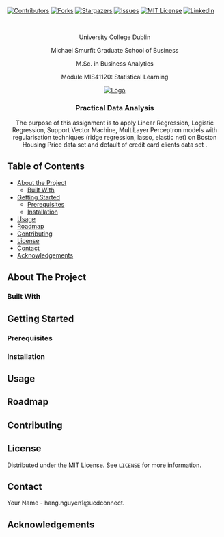 [![Contributors][contributors-shield]][contributors-url]
[![Forks][forks-shield]][forks-url]
[![Stargazers][stars-shield]][stars-url]
[![Issues][issues-shield]][issues-url]
[![MIT License][license-shield]][license-url]
[![LinkedIn][linkedin-shield]][linkedin-url]



<!-- PROJECT LOGO -->
<br />
<p align="center">
  University College Dublin
  <p align="center">
  Michael Smurfit Graduate School of Business
<p align="center">
  M.Sc. in Business Analytics
<p align="center">
  Module MIS41120: Statistical Learning 
<p align="center">
  <a href="https://github.com/fallingstar3107/Statistical-Learning">
    <img src="https://upload.wikimedia.org/wikipedia/en/thumb/5/57/Universitycollegedublinlogo.png/138px-Universitycollegedublinlogo.png" alt="Logo" >
  </a>

  <h3 align="center">Practical Data Analysis</h3>

  <p align="center">
   The purpose of this assignment is to apply Linear Regression, Logistic Regression, Support Vector Machine, MultiLayer Perceptron models with regularisation techniques (ridge regression, lasso, elastic net) on Boston Housing Price data set and default of credit card clients data set .

    
  </p>
</p>



<!-- TABLE OF CONTENTS -->
## Table of Contents

* [About the Project](#about-the-project)
  * [Built With](#built-with)
* [Getting Started](#getting-started)
  * [Prerequisites](#prerequisites)
  * [Installation](#installation)
* [Usage](#usage)
* [Roadmap](#roadmap)
* [Contributing](#contributing)
* [License](#license)
* [Contact](#contact)
* [Acknowledgements](#acknowledgements)




<!-- ABOUT THE PROJECT -->
## About The Project
### Built With
<!-- GETTING STARTED -->
## Getting Started
### Prerequisites
### Installation
<!-- USAGE EXAMPLES -->
## Usage
<!-- ROADMAP -->
## Roadmap
<!-- CONTRIBUTING -->
## Contributing
<!-- LICENSE -->
## License
Distributed under the MIT License. See `LICENSE` for more information.
<!-- CONTACT -->
## Contact
Your Name - hang.nguyen1@ucdconnect.
<!-- ACKNOWLEDGEMENTS -->
## Acknowledgements<!-- MARKDOWN LINKS & IMAGES -->
<!-- https://www.markdownguide.org/basic-syntax/#reference-style-links -->
[contributors-shield]: https://img.shields.io/github/contributors/sylviahangnguyen/Statistical-Learning.svg?style=flat-square
[contributors-url]: https://github.com/sylviahangnguyen/Statistical-Learning/graphs/contributors
[forks-shield]: https://img.shields.io/github/forks/sylviahangnguyen/Statistical-Learning.svg?style=flat-square
[forks-url]: https://github.com/sylviahangnguyen/Statistical-Learning/network/members
[stars-shield]: https://img.shields.io/github/stars/sylviahangnguyen/Statistical-Learning.svg?style=flat-square
[stars-url]: https://github.com/sylviahangnguyen/Statistical-Learning/stargazers
[issues-shield]: https://img.shields.io/github/issues/sylviahangnguyen/Statistical-Learning.svg?style=flat-square
[issues-url]: https://github.com/sylviahangnguyen/Statistical-Learning/issues
[license-shield]: https://img.shields.io/github/license/sylviahangnguyen/Statistical-Learning.svg?style=flat-square
[license-url]: https://github.com/sylviahangnguyen/Statistical-Learning/blob/master/LICENSE.txt
[linkedin-shield]: https://img.shields.io/badge/-LinkedIn-black.svg?style=flat-square&logo=linkedin&colorB=555
[linkedin-url]: https://www.linkedin.com/in/hang-nguyen-analytics/
[product-screenshot]: images/screenshot.png
